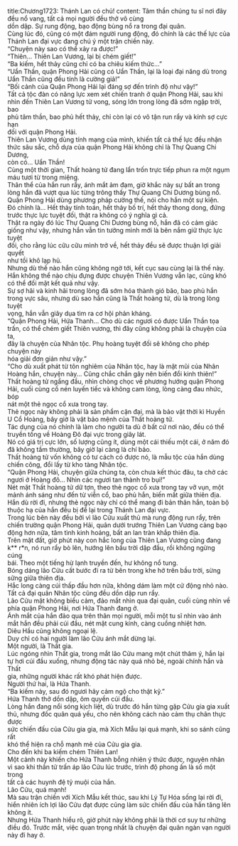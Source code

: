 title:Chương1723: Thánh Lan có chủ!
content:
Tâm thần chúng tu sĩ nơi đây đều nổ vang, tất cả mọi người đều thở vô cùng<br>dồn dập. Sự rung động, bạo động bùng nổ ra trong đại quân.<br>Cùng lúc đó, cũng có một đám người rung động, đó chính là các thế lực của<br>Thánh Lan đại vực đang chú ý một trận chiến này.<br>“Chuyện này sao có thể xảy ra được!”<br>“Thiên... Thiên Lan Vương, lại bị chém giết!”<br>“Ba kiếm, hết thảy cũng chỉ có ba chiêu kiếm thức...”<br>“Uẩn Thần, quận Phong Hải cũng có Uẩn Thần, lại là loại đại năng dù trong<br>Uẩn Thần cũng đều tính là cường giả!”<br>“Bối cảnh của Quận Phong Hải lại đáng sợ đến trình độ như vậy!”<br>Tất cả tộc đàn có năng lực xem xét chiến tranh ở quận Phong Hải, sau khi<br>nhìn đến Thiên Lan Vương tử vong, sóng lớn trong lòng đã sớm ngập trời, bao<br>phủ tâm thần, bao phủ hết thảy, chỉ còn lại có vô tận run rẩy và kính sợ cực hạn<br>đối với quận Phong Hải.<br>Thiên Lan Vương dùng tính mạng của mình, khiến tất cả thế lực đều nhận<br>thức sâu sắc, chỗ dựa của quận Phong Hải không chỉ là Thự Quang Chi Dương,<br>còn có... Uẩn Thần!<br>Cùng một thời gian, Thất hoàng tử đang lẩn trốn trực tiếp phun ra một ngụm<br>máu tươi từ trong miệng.<br>Thân thể của hắn run rẩy, ánh mắt ảm đạm, giờ khắc này sự bất an trong<br>lòng hắn đã vượt qua lúc từng trông thấy Thự Quang Chi Dương bùng nổ.<br>Quận Phong Hải dùng phương pháp cường thế, nói cho hắn một sự kiện.<br>Đó chính là... Hết thảy tính toán, hết thảy bố trí, hết thảy thong dong, đứng<br>trước thực lực tuyệt đối, thật ra không có ý nghĩa gì cả.<br>Thật ra ngày đó lúc Thự Quang Chi Dương bùng nổ, hắn đã có cảm giác<br>giống như vậy, nhưng hắn vẫn tin tưởng mình mới là bên nắm giữ thực lực tuyệt<br>đối, cho rằng lúc cữu cữu mình trở về, hết thảy đều sẽ được thuận lợi giải quyết<br>như tồi khô lạp hủ.<br>Nhưng dù thế nào hắn cũng không ngờ tới, kết cục sau cùng lại là thế này.<br>Hắn không thể nào chịu đựng được chuyện Thiên Vương vẫn lạc, cũng khó<br>có thể đối mặt kết quả như vậy.<br>Sự sợ hãi và kinh hãi trong lòng đã sớm hóa thành gió bão, bao phủ hắn<br>trong vực sâu, nhưng dù sao hắn cũng là Thất hoàng tử, dù là trong lòng tuyệt<br>vọng, hắn vẫn giãy dụa tìm ra cơ hội phản kháng.<br>“Quận Phong Hải, Hứa Thanh... Cho dù các ngươi có được Uẩn Thần tọa<br>trấn, có thể chém giết Thiên vương, thì đây cũng không phải là chuyện của ta,<br>đây là chuyện của Nhân tộc. Phụ hoàng tuyệt đối sẽ không cho phép chuyện này<br>hóa giải đơn giản như vậy.”<br>“Cho dù xuất phát từ tôn nghiêm của Nhân tộc, hay là mặt mũi của Nhân<br>Hoàng hắn, chuyện này... Cũng chắc chắn gây nên biến đổi kinh thiên!”<br>Thất hoàng tử ngẩng đầu, nhìn chòng chọc về phương hướng quận Phong<br>Hải, cuối cùng cố nén luyến tiếc và không cam lòng, lòng càng đau nhức, bóp<br>nát một thẻ ngọc cổ xưa trong tay.<br>Thẻ ngọc này không phải là sản phẩm cận đại, mà là bảo vật thời kì Huyền<br>U Cổ Hoàng, bây giờ là vật bảo mệnh của Thất hoàng tử.<br>Tác dụng của nó chính là làm cho người ta dù ở bất cứ nơi nào, đều có thể<br>truyền tống về Hoàng Đô đại vực trong giây lát.<br>Nó có giá trị cực lớn, số lượng cũng ít, dùng một cái thiếu một cái, ở năm đó<br>đã không tầm thường, bây giờ lại càng là chí bảo.<br>Thất hoàng tử vốn không có tư cách có được nó, là mẫu tộc của hắn dùng<br>chiến công, đổi lấy từ kho tàng Nhân tộc.<br>“Quận Phong Hải, chuyện giữa chúng ta, còn chưa kết thúc đâu, ta chờ các<br>ngươi ở Hoàng đô... Nhìn các ngươi tan thành tro bụi!”<br>Nét mặt Thất hoàng tử dữ tợn, theo thẻ ngọc cổ xưa trong tay vỡ vụn, một<br>mảnh ánh sáng như đến từ viễn cổ, bao phủ hắn, biến mất giữa thiên địa.<br>Hắn dù rời đi, nhưng thẻ ngọc này chỉ có thể mang đi bản thân hắn, toàn bộ<br>thuộc hạ của hắn đều bị để lại trong Thánh Lan đại vực.<br>Trong lúc bên này đều bởi vì lão Cửu xuất thủ mà rung động run rẩy, trên<br>chiến trường quận Phong Hải, quân dưới trướng Thiên Lan Vương càng bạo<br>động hơn nữa, tâm tình kinh hoảng, bất an lan tràn khắp thiên địa.<br>Trên mặt đất, giờ phút này con hắc long của Thiên Lan Vương cũng đang<br>k** r*n, nó run rẩy bò lên, hướng lên bầu trời dập đầu, rồi không ngừng cúng<br>bái. Theo một tiếng hừ lạnh truyền đến, hư không nổ tung.<br>Bóng dáng lão Cửu cất bước đi ra từ bên trong khe hở trên bầu trời, sừng<br>sững giữa thiên địa.<br>Hắc long càng cúi thấp đầu hơn nữa, không dám làm một cử động nhỏ nào.<br>Tất cả đại quân Nhân tộc cũng đều dồn dập run rẩy.<br>Lão Cửu mặt không biểu cảm, đảo mắt nhìn qua đại quân, cuối cùng nhìn về<br>phía quận Phong Hải, nơi Hứa Thanh đang ở.<br>Ánh mắt của hắn đảo qua trên thân mọi người, mỗi một tu sĩ nhìn vào ánh<br>mắt hắn đều phải cúi đầu, nét mặt cung kính, càng cuồng nhiệt hơn.<br>Diêu Hầu cũng không ngoại lệ.<br>Duy chỉ có hai người làm lão Cửu ánh mắt dừng lại.<br>Một người, là Thất gia.<br>Lúc ngóng nhìn Thất gia, trong mắt lão Cửu mang một chút thâm ý, hắn lại<br>tự hơi cúi đầu xuống, nhưng động tác này quá nhỏ bé, ngoài chính hắn và Thất<br>gia, những người khác rất khó phát hiện được.<br>Người thứ hai, là Hứa Thanh.<br>“Ba kiếm này, sau đó ngươi hãy cảm ngộ cho thật kỹ.”<br>Hứa Thanh thở dồn dập, ôm quyền cúi đầu.<br>Lòng hắn đang nổi sóng kịch liệt, dù trước đó hắn từng gặp Cửu gia gia xuất<br>thủ, nhưng đốc quân quá yếu, cho nên không cách nào cảm thụ chân thực được<br>sức chiến đấu của Cửu gia gia, mà Xích Mẫu lại quá mạnh, khi so sánh cũng rất<br>khó thể hiện ra chỗ mạnh mẽ của Cửu gia gia.<br>Cho đến khi ba kiếm chém Thiên Lan!<br>Một cảnh này khiến cho Hứa Thanh bỗng nhiên ý thức được, nguyên nhân<br>vì sao khi thần tử trấn áp lão Cửu lúc trước, trình độ phong ấn là số một trong<br>tất cả các huynh đệ tỷ muội của hắn.<br>Lão Cửu, quá mạnh!<br>Mà sau trận chiến với Xích Mẫu kết thúc, sau khi Lý Tự Hóa sống lại rời đi,<br>hiển nhiên ích lợi lão Cửu đạt được cũng làm sức chiến đấu của hắn tăng lên<br>không ít.<br>Nhưng Hứa Thanh hiểu rõ, giờ phút này không phải là thời cơ suy tư những<br>điều đó. Trước mắt, việc quan trọng nhất là chuyện đại quân ngàn vạn người<br>này đi hay ở.